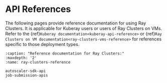 # API References

The following pages provide reference documentation for using Ray Clusters. It is applicable for Kuberay users or users of Ray Clusters on VMs.
Refer to the {ref}`Kuberay documentation<kuberay-api-reference>` or {ref}`Ray Clusters on VM documentation<ray-clusters-vms-reference>` for references specific to those deployment types.

```{toctree}
:caption: "Reference documentation for Ray Clusters:"
:maxdepth: '2'
:name: ray-clusters-reference

autoscaler-sdk-api
job-submission-apis
```

